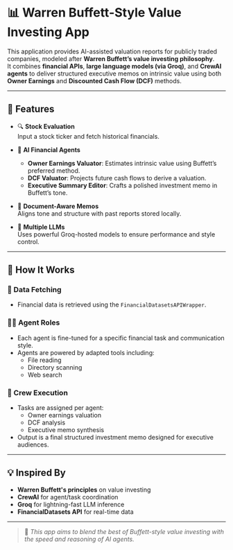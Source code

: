# 📊 Warren Buffett-Style Value Investing App

This application provides AI-assisted valuation reports for publicly traded companies, modeled after **Warren Buffett’s value investing philosophy**.  
It combines **financial APIs**, **large language models (via Groq)**, and **CrewAI agents** to deliver structured executive memos on intrinsic value using both **Owner Earnings** and **Discounted Cash Flow (DCF)** methods.

---

## 🚀 Features

- 🔍 **Stock Evaluation**  
  Input a stock ticker and fetch historical financials.

- 🤖 **AI Financial Agents**
  - **Owner Earnings Valuator**: Estimates intrinsic value using Buffett’s preferred method.
  - **DCF Valuator**: Projects future cash flows to derive a valuation.
  - **Executive Summary Editor**: Crafts a polished investment memo in Buffett’s tone.

- 📂 **Document-Aware Memos**  
  Aligns tone and structure with past reports stored locally.

- 🧠 **Multiple LLMs**  
  Uses powerful Groq-hosted models to ensure performance and style control.

---

## 🧠 How It Works

### 🔄 Data Fetching
- Financial data is retrieved using the `FinancialDatasetsAPIWrapper`.

### 🧑‍💼 Agent Roles
- Each agent is fine-tuned for a specific financial task and communication style.
- Agents are powered by adapted tools including:
  - File reading
  - Directory scanning
  - Web search

### 👥 Crew Execution
- Tasks are assigned per agent:
  - Owner earnings valuation
  - DCF analysis
  - Executive memo synthesis
- Output is a final structured investment memo designed for executive audiences.

---

## 💡 Inspired By

- **Warren Buffett's principles** on value investing  
- **CrewAI** for agent/task coordination  
- **Groq** for lightning-fast LLM inference  
- **FinancialDatasets API** for real-time data  

---

> 📌 *This app aims to blend the best of Buffett-style value investing with the speed and reasoning of AI agents.*

